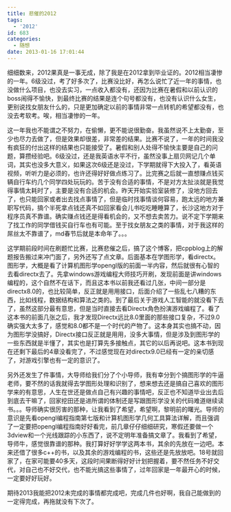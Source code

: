 ```yaml
---
title: 悲催的2012
tags:
  - '2012'
id: 683
categories:
  - 随想
date: 2013-01-16 17:01:44
---
```


细细数来，2012果真是一事无成，除了我是在2012拿到毕业证的。2012相当凄惨的一年。6级没过，考了好多次了，比赛没比好，再怎么说忙了近一年的事情，也没做什么项目，也没去实习，一点收入都没有，还因为比赛在暑假和以前认识的boss闹得不愉快，到最终比赛的结果是连个句号都没有，也没有认识什么女生，更别说找女朋友什么的，只是更加确定以前的事情非常一点转机的希望都没有，也没去考软考。唉，相当凄惨的一年。

这一年我也不能谓之不努力，在偷懒，更不能说很勤奋。我虽然说不上太勤奋，至少也尽力去做了，但是效果却很差，非常差的结果。比赛不说了，一年的时间我没有疯狂的付出这样的结果也只能接受了。暑假和别人处得不愉快主要是自己的问题，算攒经验吧。6级没过，还是我英语水平不行，虽然没事上扇贝网记几个单词，其实也没多大意义，如果这次6级还是没过，下学期就得下大投入了，看英语视频，听听力是必须的，也许还得好好做点练习了。比完赛之后就一直想赚点钱买辆自行车约几个同学四处玩玩的。苦于没有合适的事情，不是对方太扯淡就是我觉得事情太耗时了，主要是没有合适的机会。昨天开始实验室装修了，没地方回去了，也只能回家或者出去找点事情了，但是临时找事情谈何容易，跑太远的地方兼职写代码，搞个半死拿点钱还真不如回家看会儿书吃吃睡睡算了，长沙这地方对于程序员真不靠谱。确实赚点钱还是得看机会的，又不想去卖苦力。说不定下学期来了找工作的同学借钱买自行车也有可能。至于找女朋友之类的事情，对于我这样的屌丝太不靠谱了，md春节后就是本命年了。。。

这学期前段时间在刷题忙比赛，比赛悲催之后，搞了这个博客，把cppblog上的解题报告搬过来冲门面了，另外还写了点文章。后面基本在学图形学，看directx。图形学，大概是看了计算机图形学opengl版的前面一半内容，然后就很有心智的去看directx去了。先拿windows游戏编程大师技巧开刷，发现前面是讲windows编程的，这个自然不在话下，而且这本书以前我还看过几张，中间一部分是directx8.0的，也比较简单，反正就是用用接口，后面介绍了一些乱七八糟的东西，比如线程，数据结构和算法之类的。到了最后关于游戏人工智能的就没看下去了，虽然这部分最有意思，但是当时直接去看Directx角色扮演游戏编程了。看了这本书的前面几张之后，我才发现Directx远比8.0里面的那些接口复杂，不过9.0确实强大太多了，感觉和8.0都不是一个时代的产物了。这本身其实也搞不动，因为图形学没搞好，Directx接口反正就是用用，没多大事情，但是涉及到图形学的一些东西就是半懂了，其实也是打算先多接触点，其它的以后再说吧。这本书到现在还剩下最后的4章没看完了，不过感觉现在对directx9.0已经有一定的亲切感了，对游戏引擎也有一定的意识了。

另外还发生了件事情，大导师给我们分了个小导师，我有幸分到个搞图形学的牛逼老师，要不然的话我就得去学图形处理和识别了，想来想去还是搞自己喜欢的图形学来的有意思，人生在世还是做点自己有兴趣的事情吧，反正也不知道毕业出去后到底去干嘛了，回家挖田还是进所谓的体制还是写跟图形学没关的代码难道继续读书。。。导师确实很厉害的那种，让我看到了希望，希望啊，黎明前的曙光。导师的意识是先看opengl编程指南第七版和计算机图形学几何工具算法详解，而且强调了一定要把opengl编程指南好好看完，前几章仔仔细细研究，寒假还要做一个3dview和一个光线跟踪的小东西了，说不定明年准备搞文章了。我看到了希望，导师牛，感觉很靠谱的那种。我打算好好学学这两本书，其余的先放在一边吧。本来还借了很多c++的书，以及其余的游戏编程的书，这些还是先放放吧。18号就回家了，在家可能要40多天，这段时间果断得好好计划把握着，要不然任务不好交代，对自己也不好交代，也不能光搞这些事情了，过年回家是一年最开心的时候，一定要好好玩好。

期待2013我能把2012未完成的事情都完成吧，完成几件也好啊，我自己能做到的一定得完成，再拖就没有下次了。